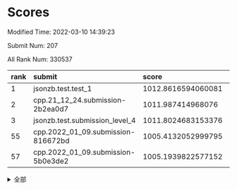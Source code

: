 # Scores

Modified Time: 2022-03-10 14:39:23

Submit Num: 207

All Rank Num: 330537

| rank |               submit               |       score        |       sigma        | pk_num |
| :--- | :--------------------------------- | :----------------- | :----------------- | :----- |
| 1    | jsonzb.test.test_1                 | 1012.8616594060081 | 0.7912315529089813 | 6385   |
| 2    | cpp.21_12_24.submission-2b2ea0d7   | 1011.987414968076  | 0.782379983305128  | 6385   |
| 3    | jsonzb.test.submission_level_4     | 1011.8024683153376 | 0.7920384956134818 | 6388   |
| 55   | cpp.2022_01_09.submission-816672bd | 1005.4132052999795 | 0.7089826822217774 | 6389   |
| 57   | cpp.2022_01_09.submission-5b0e3de2 | 1005.1939822577152 | 0.7155899205894554 | 6384   |


<details>
<summary>全部</summary>

| rank |                 submit                 |       score        |       sigma        | pk_num |
| :--- | :------------------------------------- | :----------------- | :----------------- | :----- |
| 1    | jsonzb.test.test_1                     | 1012.8616594060081 | 0.7912315529089813 | 6385   |
| 2    | cpp.21_12_24.submission-2b2ea0d7       | 1011.987414968076  | 0.782379983305128  | 6385   |
| 3    | jsonzb.test.submission_level_4         | 1011.8024683153376 | 0.7920384956134818 | 6388   |
| 4    | gobigger.level_3.submission_level_3_46 | 1011.3357202688399 | 0.7537793857257791 | 6390   |
| 5    | gobigger.level_3.submission_level_3_43 | 1011.3304941784043 | 0.7588300859043825 | 6392   |
| 6    | gobigger.level_3.submission_level_3_25 | 1011.3036097673071 | 0.7787319414044012 | 6384   |
| 7    | gobigger.level_3.submission_level_3_1  | 1011.1459686233766 | 0.7664502319358578 | 6379   |
| 8    | gobigger.level_3.submission_level_3_49 | 1010.9197766402225 | 0.7612551578746791 | 6384   |
| 9    | gobigger.level_3.submission_level_3_17 | 1010.8476671572    | 0.7757996445194266 | 6388   |
| 10   | gobigger.level_3.submission_level_3_2  | 1010.8132954667967 | 0.7691047396735342 | 6387   |
| 11   | gobigger.level_3.submission_level_3_48 | 1010.7288875868369 | 0.7609542067734868 | 6384   |
| 12   | gobigger.level_3.submission_level_3_41 | 1010.6663046192168 | 0.753270360839739  | 6386   |
| 13   | gobigger.level_3.submission_level_3_5  | 1010.604184022641  | 0.7787065698017153 | 6387   |
| 14   | gobigger.level_3.submission_level_3_9  | 1010.5638964436682 | 0.7472010868134458 | 6390   |
| 15   | gobigger.level_3.submission_level_3_29 | 1010.5359218160438 | 0.7590264950963509 | 6384   |
| 16   | gobigger.level_3.submission_level_3_8  | 1010.4772419059522 | 0.7625948844872065 | 6392   |
| 17   | gobigger.level_3.submission_level_3_14 | 1010.4639083352567 | 0.7562138474326952 | 6381   |
| 18   | gobigger.level_3.submission_level_3_21 | 1010.447585218753  | 0.7661123633451952 | 6382   |
| 19   | gobigger.level_3.submission_level_3_45 | 1010.3825855559171 | 0.7779968423736081 | 6390   |
| 20   | gobigger.level_3.submission_level_3_23 | 1010.2042493070435 | 0.7599428948004191 | 6389   |
| 21   | gobigger.level_3.submission_level_3_26 | 1010.0818082985402 | 0.7552251819953502 | 6381   |
| 22   | gobigger.level_3.submission_level_3_38 | 1010.059253987785  | 0.7592341594479771 | 6388   |
| 23   | gobigger.level_3.submission_level_3_6  | 1009.9571866552366 | 0.7472716990804865 | 6390   |
| 24   | gobigger.level_3.submission_level_3_39 | 1009.8934113161707 | 0.7283407920859446 | 6390   |
| 25   | gobigger.level_3.submission_level_3_16 | 1009.8776915061298 | 0.7314557015111507 | 6386   |
| 26   | gobigger.level_3.submission_level_3_15 | 1009.8344883518542 | 0.7654552598440508 | 6387   |
| 27   | gobigger.level_3.submission_level_3_28 | 1009.8220335056209 | 0.7468310750931629 | 6388   |
| 28   | gobigger.level_3.submission_level_3_44 | 1009.7957179387732 | 0.7624304377655577 | 6385   |
| 29   | gobigger.level_3.submission_level_3_30 | 1009.7472475700397 | 0.7476199016907061 | 6383   |
| 30   | gobigger.level_3.submission_level_3_22 | 1009.7369450460277 | 0.74958575064905   | 6383   |
| 31   | gobigger.level_3.submission_level_3_42 | 1009.7124343547778 | 0.7571503471000586 | 6389   |
| 32   | gobigger.level_3.submission_level_3_0  | 1009.7092862221582 | 0.7467250284224568 | 6385   |
| 33   | gobigger.level_3.submission_level_3_27 | 1009.6358041844824 | 0.7460102620686041 | 6389   |
| 34   | gobigger.level_3.submission_level_3_32 | 1009.5893406655747 | 0.7466324749691465 | 6388   |
| 35   | gobigger.level_3.submission_level_3_12 | 1009.5818911293211 | 0.7414265624098725 | 6384   |
| 36   | gobigger.level_3.submission_level_3_31 | 1009.5265031083045 | 0.753333103109405  | 6387   |
| 37   | gobigger.level_3.submission_level_3_37 | 1009.4321430302205 | 0.7713649778656144 | 6392   |
| 38   | gobigger.level_3.submission_level_3_13 | 1009.30859250754   | 0.7486614868689482 | 6387   |
| 39   | gobigger.level_3.submission_level_3_7  | 1009.3074249040324 | 0.7524603525602587 | 6387   |
| 40   | gobigger.level_3.submission_level_3_10 | 1009.2845951258234 | 0.7395589699243436 | 6383   |
| 41   | gobigger.level_3.submission_level_3_19 | 1009.1940396257626 | 0.7625810932012617 | 6387   |
| 42   | gobigger.level_3.submission_level_3_18 | 1009.1657936216142 | 0.7520493746789167 | 6387   |
| 43   | gobigger.level_3.submission_level_3_20 | 1009.1351345396149 | 0.7692425594526872 | 6385   |
| 44   | gobigger.level_3.submission_level_3_11 | 1009.1199270613846 | 0.7590238094770124 | 6390   |
| 45   | gobigger.level_3.submission_level_3_36 | 1009.0188563840309 | 0.7596294839293725 | 6386   |
| 46   | gobigger.level_3.submission_level_3_24 | 1008.9565649920107 | 0.719304045923895  | 6388   |
| 47   | gobigger.level_3.submission_level_3_34 | 1008.8702322837452 | 0.7290889572650714 | 6388   |
| 48   | gobigger.level_3.submission_level_3_4  | 1008.7652097302641 | 0.7567318739428563 | 6392   |
| 49   | gobigger.level_3.submission_level_3_35 | 1008.7084939197796 | 0.7391530859598343 | 6388   |
| 50   | gobigger.level_3.submission_level_3_40 | 1008.6530839429477 | 0.7720493410749841 | 6385   |
| 51   | gobigger.level_3.submission_level_3_33 | 1008.644403034436  | 0.7409273348518645 | 6392   |
| 52   | gobigger.level_3.submission_level_3_47 | 1008.5012404253171 | 0.748130731644761  | 6392   |
| 53   | gobigger.level_3.submission_level_3_3  | 1008.3687857784263 | 0.7396714481360739 | 6387   |
| 54   | gobigger.level_1.submission_level_1_26 | 1005.6486649353736 | 0.7397997179660505 | 6388   |
| 55   | cpp.2022_01_09.submission-816672bd     | 1005.4132052999795 | 0.7089826822217774 | 6389   |
| 56   | gobigger.level_1.submission_level_1_39 | 1005.2302553252756 | 0.716868690693164  | 6385   |
| 57   | cpp.2022_01_09.submission-5b0e3de2     | 1005.1939822577152 | 0.7155899205894554 | 6384   |
| 58   | gobigger.level_1.submission_level_1_49 | 1005.1057284581068 | 0.7076537349800256 | 6391   |
| 59   | gobigger.level_1.submission_level_1_6  | 1004.8591164559713 | 0.7104206596943594 | 6392   |
| 60   | gobigger.level_1.submission_level_1_14 | 1004.8181094081989 | 0.7275770035506435 | 6389   |
| 61   | gobigger.level_1.submission_level_1_19 | 1004.722732536219  | 0.7177822224666153 | 6388   |
| 62   | gobigger.level_1.submission_level_1_29 | 1004.6576534968723 | 0.731522098706958  | 6386   |
| 63   | gobigger.level_1.submission_level_1_2  | 1004.5009002779337 | 0.7244460172229836 | 6392   |
| 64   | gobigger.level_1.submission_level_1_4  | 1004.3769730857537 | 0.7178872423115837 | 6390   |
| 65   | gobigger.level_1.submission_level_1_37 | 1004.2390598076512 | 0.7319233181809026 | 6386   |
| 66   | gobigger.level_1.submission_level_1_30 | 1004.2249255303133 | 0.7159004545893636 | 6387   |
| 67   | gobigger.level_1.submission_level_1_12 | 1004.2153411278101 | 0.7151551550717404 | 6391   |
| 68   | gobigger.level_1.submission_level_1_18 | 1003.980326914068  | 0.702164067448254  | 6387   |
| 69   | gobigger.level_1.submission_level_1_9  | 1003.9663646403404 | 0.7157841356017084 | 6389   |
| 70   | gobigger.level_1.submission_level_1_42 | 1003.8745265428001 | 0.7087064193273832 | 6389   |
| 71   | gobigger.level_1.submission_level_1_5  | 1003.8087322408762 | 0.7166460156646675 | 6387   |
| 72   | gobigger.level_1.submission_level_1_17 | 1003.7924108725182 | 0.711724122534815  | 6387   |
| 73   | gobigger.level_1.submission_level_1_44 | 1003.721036718908  | 0.7183014937184536 | 6390   |
| 74   | gobigger.level_1.submission_level_1_32 | 1003.6745151962115 | 0.720288014102731  | 6388   |
| 75   | gobigger.level_1.submission_level_1_31 | 1003.633606980433  | 0.7258443968044171 | 6388   |
| 76   | gobigger.level_1.submission_level_1_28 | 1003.6254746162392 | 0.7053648710269957 | 6389   |
| 77   | gobigger.level_1.submission_level_1_35 | 1003.5764499870252 | 0.7121928809460267 | 6386   |
| 78   | gobigger.level_1.submission_level_1_41 | 1003.5683969150111 | 0.7109763340466608 | 6384   |
| 79   | gobigger.level_1.submission_level_1_15 | 1003.5402678213525 | 0.7099583154987561 | 6391   |
| 80   | gobigger.level_1.submission_level_1_3  | 1003.532257947733  | 0.7151716867556458 | 6387   |
| 81   | gobigger.level_1.submission_level_1_33 | 1003.5136635098628 | 0.7088566951404238 | 6384   |
| 82   | gobigger.level_1.submission_level_1_16 | 1003.4827342353349 | 0.7123257244609458 | 6385   |
| 83   | gobigger.level_1.submission_level_1_20 | 1003.4130682096519 | 0.7081019178512272 | 6386   |
| 84   | gobigger.level_1.submission_level_1_7  | 1003.2630908403864 | 0.709333752385426  | 6385   |
| 85   | gobigger.level_1.submission_level_1_38 | 1003.2248640483904 | 0.7210478721927422 | 6387   |
| 86   | gobigger.level_1.submission_level_1_11 | 1003.2099638564998 | 0.7121414973449643 | 6393   |
| 87   | gobigger.level_1.submission_level_1_25 | 1003.1934989730073 | 0.7173270635926765 | 6391   |
| 88   | gobigger.level_1.submission_level_1_36 | 1003.1670985196923 | 0.7096294039308023 | 6384   |
| 89   | gobigger.level_1.submission_level_1_48 | 1003.1345125844924 | 0.7096947985267852 | 6391   |
| 90   | gobigger.level_1.submission_level_1_43 | 1003.036356292168  | 0.6958961458566076 | 6387   |
| 91   | gobigger.level_1.submission_level_1_13 | 1003.0163738341859 | 0.7130500669072949 | 6388   |
| 92   | gobigger.level_1.submission_level_1_27 | 1002.953843753449  | 0.7326319566559096 | 6387   |
| 93   | gobigger.level_1.submission_level_1_23 | 1002.9481730681098 | 0.7108653836898395 | 6387   |
| 94   | gobigger.level_1.submission_level_1_10 | 1002.8814720965552 | 0.7169656171213726 | 6385   |
| 95   | gobigger.level_1.submission_level_1_34 | 1002.7808060590534 | 0.7137149585756939 | 6387   |
| 96   | gobigger.level_1.submission_level_1_47 | 1002.7694083710226 | 0.7132510266954056 | 6386   |
| 97   | gobigger.level_1.submission_level_1_8  | 1002.7430176742965 | 0.7067156774848156 | 6386   |
| 98   | gobigger.level_1.submission_level_1_46 | 1002.6588856408323 | 0.7319656570709364 | 6386   |
| 99   | gobigger.level_1.submission_level_1_1  | 1002.6101384420926 | 0.7143175974752919 | 6386   |
| 100  | gobigger.level_1.submission_level_1_45 | 1002.4465196932291 | 0.7151785753915184 | 6387   |
| 101  | gobigger.level_1.submission_level_1_21 | 1002.2217404553136 | 0.7127239878103371 | 6386   |
| 102  | gobigger.level_1.submission_level_1_24 | 1002.1150158223758 | 0.7244501278312845 | 6386   |
| 103  | gobigger.level_1.submission_level_1_22 | 1002.1125358147414 | 0.7130325395368283 | 6387   |
| 104  | gobigger.level_1.submission_level_1_40 | 1002.1015547329096 | 0.7092573736572277 | 6387   |
| 105  | gobigger.level_1.submission_level_1_0  | 1001.9994411800301 | 0.7130636768263898 | 6389   |
| 106  | gobigger.random.submission_random_22   | 997.1875680853424  | 0.7063222044768095 | 6388   |
| 107  | gobigger.random.submission_random_32   | 997.0424241865629  | 0.7110710406085743 | 6382   |
| 108  | gobigger.random.submission_random_38   | 996.9450071624724  | 0.7267375305904328 | 6386   |
| 109  | gobigger.random.submission_random_31   | 996.9191765572604  | 0.7096193586497372 | 6391   |
| 110  | gobigger.random.submission_random_43   | 996.8200888149712  | 0.7035443106853675 | 6386   |
| 111  | gobigger.random.submission_random_9    | 996.7896183113792  | 0.7059199542067311 | 6385   |
| 112  | gobigger.random.submission_random_46   | 996.7820405072915  | 0.7234097134414428 | 6386   |
| 113  | gobigger.random.submission_random_15   | 996.752778021149   | 0.7137882442435597 | 6387   |
| 114  | gobigger.random.submission_random_25   | 996.7440124613664  | 0.7049400283954892 | 6385   |
| 115  | gobigger.random.submission_random_11   | 996.7098601388743  | 0.7008642639146454 | 6383   |
| 116  | gobigger.random.submission_random_0    | 996.6269190070951  | 0.7010728798875854 | 6392   |
| 117  | gobigger.random.submission_random_5    | 996.5761372994757  | 0.7079434197333333 | 6387   |
| 118  | gobigger.random.submission_random_7    | 996.5643529830483  | 0.7132847048861803 | 6385   |
| 119  | gobigger.random.submission_random_2    | 996.4475263020034  | 0.6973518804212712 | 6387   |
| 120  | gobigger.random.submission_random_47   | 996.4454678011449  | 0.7041978758251114 | 6384   |
| 121  | gobigger.random.submission_random_49   | 996.4287433547736  | 0.7091757284858108 | 6389   |
| 122  | gobigger.random.submission_random_13   | 996.3653736765873  | 0.7104583519251607 | 6386   |
| 123  | gobigger.random.submission_random_26   | 996.1997560817947  | 0.7046392172148174 | 6387   |
| 124  | gobigger.random.submission_random_27   | 996.1451881712102  | 0.7191223126644948 | 6390   |
| 125  | gobigger.random.submission_random_48   | 996.1032085424912  | 0.7080279796259195 | 6388   |
| 126  | gobigger.random.submission_random_20   | 996.0655850543482  | 0.7111835789153912 | 6385   |
| 127  | gobigger.random.submission_random_33   | 996.0205834950565  | 0.7054160068166746 | 6384   |
| 128  | gobigger.random.submission_random_30   | 996.006877880292   | 0.7352902199996468 | 6388   |
| 129  | gobigger.random.submission_random_16   | 995.9973325809196  | 0.710697946253135  | 6389   |
| 130  | gobigger.random.submission_random_44   | 995.996795343838   | 0.717719677386552  | 6390   |
| 131  | gobigger.random.submission_random_37   | 995.9763742848885  | 0.7020961385454826 | 6387   |
| 132  | gobigger.random.submission_random_3    | 995.9554053607843  | 0.7106267522363816 | 6391   |
| 133  | gobigger.random.submission_random_45   | 995.9160527020681  | 0.7004391579638165 | 6385   |
| 134  | gobigger.random.submission_random_4    | 995.8884776006043  | 0.707444299726922  | 6388   |
| 135  | gobigger.random.submission_random_6    | 995.8738789389424  | 0.7004448649395997 | 6384   |
| 136  | gobigger.random.submission_random_1    | 995.8728197690094  | 0.7131214927062621 | 6388   |
| 137  | gobigger.random.submission_random_12   | 995.8476056390955  | 0.7132344854356562 | 6388   |
| 138  | gobigger.random.submission_random_17   | 995.8451477640969  | 0.7191570115801734 | 6389   |
| 139  | gobigger.random.submission_random_41   | 995.8394500875546  | 0.711689220578427  | 6389   |
| 140  | gobigger.random.submission_random_23   | 995.7514494683212  | 0.718288070708754  | 6387   |
| 141  | gobigger.random.submission_random_40   | 995.7057399003766  | 0.7184794853595557 | 6390   |
| 142  | gobigger.random.submission_random_24   | 995.6785026184242  | 0.7199369974199638 | 6390   |
| 143  | gobigger.random.submission_random_14   | 995.6253555321757  | 0.732206692098267  | 6384   |
| 144  | gobigger.random.submission_random_29   | 995.5782587687913  | 0.7139273913066158 | 6386   |
| 145  | gobigger.random.submission_random_42   | 995.5350001912611  | 0.7114678756573811 | 6395   |
| 146  | gobigger.random.submission_random_18   | 995.491256517475   | 0.7087070089581275 | 6390   |
| 147  | gobigger.random.submission_random_19   | 995.4612827646761  | 0.7136132647160697 | 6383   |
| 148  | gobigger.random.submission_random_8    | 995.3401913169599  | 0.7070154413196066 | 6385   |
| 149  | gobigger.random.submission_random_21   | 995.2084071342009  | 0.7204083768009504 | 6387   |
| 150  | gobigger.random.submission_random_39   | 995.1471994850558  | 0.7037660273755636 | 6383   |
| 151  | gobigger.random.submission_random_36   | 995.1040539917743  | 0.7123762872095287 | 6385   |
| 152  | gobigger.random.submission_random_35   | 995.0875771652857  | 0.7222932009619124 | 6394   |
| 153  | gobigger.random.submission_random_34   | 994.7435185526135  | 0.7270230344266301 | 6392   |
| 154  | gobigger.level_2.submission_level_2_7  | 994.0615150651774  | 0.7291086606146586 | 6382   |
| 155  | gobigger.random.submission_random_10   | 994.0065615521675  | 0.7162379565877677 | 6392   |
| 156  | gobigger.random.submission_random_28   | 993.9553684708329  | 0.7282275344494367 | 6394   |
| 157  | gobigger.level_2.submission_level_2_41 | 993.7785159014386  | 0.7276321239809385 | 6387   |
| 158  | gobigger.level_2.submission_level_2_2  | 993.4283808005596  | 0.7343371562019271 | 6388   |
| 159  | gobigger.level_2.submission_level_2_32 | 993.1892877874603  | 0.7337828443253582 | 6389   |
| 160  | gobigger.level_2.submission_level_2_18 | 993.1027837851306  | 0.7321742515392538 | 6387   |
| 161  | gobigger.level_2.submission_level_2_8  | 993.0915532010866  | 0.7342635410594701 | 6392   |
| 162  | gobigger.level_2.submission_level_2_22 | 993.0744080642032  | 0.7520799155207586 | 6387   |
| 163  | gobigger.level_2.submission_level_2_30 | 992.963287864249   | 0.7390486628360509 | 6387   |
| 164  | gobigger.level_2.submission_level_2_16 | 992.9629731865928  | 0.7402937188551247 | 6383   |
| 165  | gobigger.level_2.submission_level_2_48 | 992.7976857952964  | 0.7411722800689975 | 6381   |
| 166  | gobigger.level_2.submission_level_2_5  | 992.7911639519509  | 0.7514719194736806 | 6386   |
| 167  | gobigger.level_2.submission_level_2_33 | 992.7627172565641  | 0.7353165859667872 | 6385   |
| 168  | gobigger.level_2.submission_level_2_9  | 992.6693560624806  | 0.7517861475551979 | 6388   |
| 169  | gobigger.level_2.submission_level_2_49 | 992.649399010275   | 0.7367359030451981 | 6390   |
| 170  | gobigger.level_2.submission_level_2_45 | 992.6286320317924  | 0.7500249901578199 | 6387   |
| 171  | gobigger.level_2.submission_level_2_44 | 992.6172654727676  | 0.7371728336882756 | 6383   |
| 172  | gobigger.level_2.submission_level_2_27 | 992.5723057303157  | 0.7329390623682469 | 6388   |
| 173  | gobigger.level_2.submission_level_2_4  | 992.5276051183477  | 0.723758708114862  | 6387   |
| 174  | gobigger.level_2.submission_level_2_36 | 992.5147601993241  | 0.7526770856466423 | 6386   |
| 175  | gobigger.level_2.submission_level_2_12 | 992.513336062237   | 0.7320788400557485 | 6382   |
| 176  | gobigger.level_2.submission_level_2_11 | 992.4803711754685  | 0.7552978665019014 | 6382   |
| 177  | gobigger.level_2.submission_level_2_1  | 992.2916631192543  | 0.7409602361803717 | 6388   |
| 178  | gobigger.level_2.submission_level_2_10 | 992.2891780605274  | 0.740014944402493  | 6386   |
| 179  | gobigger.level_2.submission_level_2_24 | 992.2605749587294  | 0.7366922057731569 | 6391   |
| 180  | gobigger.level_2.submission_level_2_3  | 992.1024525036332  | 0.7380020292616191 | 6389   |
| 181  | gobigger.level_2.submission_level_2_34 | 992.0583913582243  | 0.7349864843656106 | 6385   |
| 182  | gobigger.level_2.submission_level_2_25 | 991.9318823243111  | 0.7443011248929006 | 6386   |
| 183  | gobigger.level_2.submission_level_2_31 | 991.8208731782549  | 0.7464523004487197 | 6386   |
| 184  | gobigger.level_2.submission_level_2_47 | 991.7788660236835  | 0.7590259076007875 | 6388   |
| 185  | gobigger.level_2.submission_level_2_39 | 991.7190966102304  | 0.7521755529445212 | 6391   |
| 186  | gobigger.level_2.submission_level_2_40 | 991.7017224773823  | 0.7451961854843117 | 6387   |
| 187  | gobigger.level_2.submission_level_2_38 | 991.6710481959989  | 0.7503178942173344 | 6391   |
| 188  | gobigger.level_2.submission_level_2_20 | 991.6220129323223  | 0.7812464642237428 | 6387   |
| 189  | gobigger.level_2.submission_level_2_46 | 991.5254466506842  | 0.7412417392968889 | 6385   |
| 190  | gobigger.level_2.submission_level_2_23 | 991.4665242851161  | 0.7397674044192191 | 6388   |
| 191  | gobigger.level_2.submission_level_2_29 | 991.3415734527052  | 0.7646193881553486 | 6391   |
| 192  | gobigger.level_2.submission_level_2_37 | 991.2594400758542  | 0.7570107318322327 | 6387   |
| 193  | gobigger.level_2.submission_level_2_28 | 991.215150334851   | 0.7663436456180062 | 6388   |
| 194  | gobigger.level_2.submission_level_2_21 | 991.184577135061   | 0.7809395349304484 | 6389   |
| 195  | gobigger.level_2.submission_level_2_19 | 991.0244393910988  | 0.7638778716391397 | 6384   |
| 196  | gobigger.level_2.submission_level_2_14 | 991.0039360375807  | 0.7526657214404778 | 6384   |
| 197  | gobigger.level_2.submission_level_2_6  | 990.9879838512004  | 0.7575234084177696 | 6387   |
| 198  | gobigger.level_2.submission_level_2_15 | 990.911252086339   | 0.7616421832939255 | 6387   |
| 199  | gobigger.level_2.submission_level_2_17 | 990.8036397037071  | 0.7732400342308403 | 6389   |
| 200  | gobigger.level_2.submission_level_2_0  | 990.7330920628007  | 0.7803574229805659 | 6383   |
| 201  | gobigger.level_2.submission_level_2_43 | 990.6639932218492  | 0.7858884629182159 | 6382   |
| 202  | gobigger.level_2.submission_level_2_35 | 990.5732948070278  | 0.7447220302528716 | 6388   |
| 203  | gobigger.level_2.submission_level_2_42 | 990.553770993062   | 0.7845922660507899 | 6387   |
| 204  | gobigger.level_2.submission_level_2_26 | 990.4787196045414  | 0.7744246679712172 | 6388   |
| 205  | gobigger.level_2.submission_level_2_13 | 990.3134159545774  | 0.7723546526372221 | 6386   |
| 206  | gobigger.none.submission_none_0        | 977.4185467544258  | 1.2852723011078935 | 6389   |
| 207  | gobigger.none.submission_none_1        | 977.0658329853027  | 1.3563704698275947 | 6392   |

</details>